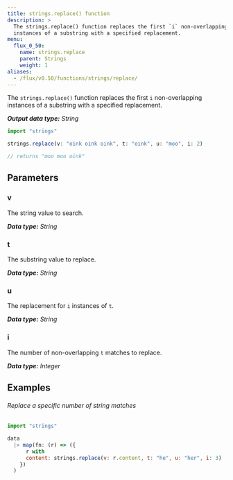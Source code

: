 ```yaml
---
title: strings.replace() function
description: >
  The strings.replace() function replaces the first `i` non-overlapping
  instances of a substring with a specified replacement.
menu:
  flux_0_50:
    name: strings.replace
    parent: Strings
    weight: 1
aliases:
  - /flux/v0.50/functions/strings/replace/
---
```


The `strings.replace()` function replaces the first `i` non-overlapping instances
of a substring with a specified replacement.

_**Output data type:** String_

```js
import "strings"

strings.replace(v: "oink oink oink", t: "oink", u: "moo", i: 2)

// returns "moo moo oink"
```

## Parameters

### v
The string value to search.

_**Data type:** String_

### t
The substring value to replace.

_**Data type:** String_

### u
The replacement for `i` instances of `t`.

_**Data type:** String_

### i
The number of non-overlapping `t` matches to replace.

_**Data type:** Integer_

## Examples

###### Replace a specific number of string matches
```js
import "strings"

data
  |> map(fn: (r) => ({
      r with
      content: strings.replace(v: r.content, t: "he", u: "her", i: 3)
    })
  )
```
